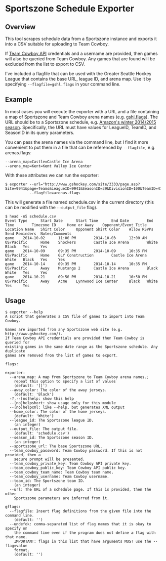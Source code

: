 # Sportszone Schedule Exporter

## Overview

This tool scrapes schedule data from a Sportszone instance and exports it into a CSV suitable for uploading to Team Cowboy.

If [Team Cowboy API](http://www.teamcowboy.com/api) credentials and a username are provided, then games will also be queried from Team Cowboy. Any games that are found will be excluded from the list to export to CSV.

I've included a flagfile that can be used with the Greater Seattle Hockey League that contains the base URL, league ID, and arena map. Use it by specifying `--flagfile=gshl.flags` in your command line.

## Example

In most cases you will execute the exporter with a URL and a file containing a map of Sportszone and Team Cowboy arena names (e.g. [gshl.flags](gshl.flags)). The URL should be to a Sportszone schedule, e.g. [Amazon's winter 2014/2015 season](http://www.gshockey.com/site/3333/page.asp?Site=9941&page=Teams&LeagueID=9941&SeasonID=39&DivisionID=100&TeamID=470&Section=Schedule). Specifically, the URL must have values for LeagueID, TeamID, and SeasonID in its query parameters.

You can pass the arena names via the command line, but I find it more convenient to put them in a file that can be referenced by `--flagfile`, e.g. arenas.flags:

```
--arena_map=Castle=Castle Ice Arena
--arena_map=Kent=Kent Valley Ice Center
```

With these attributes we can run the exporter:

```
$ exporter --url="http://www.gshockey.com/site/3333/page.asp?Site=9941&page=Teams&LeagueID=9941&SeasonID=39&DivisionID=100&TeamID=470&Section=Schedule"
           --flagfile=arenas.flags
```

This will generate a file named schedule.csv in the current directory (this can be modified with the `--output_file` flag).

```
$ head -n5 schedule.csv
Event Type      Start Date      Start Time      End Date        End Time        Timezone ID     Home or Away    Opponent/Event Title    Location Name   Shirt Color     Opponent Shirt Color    Allow RSVPs     Send Reminders  Notes/Comments
game    2014-10-02      11:00 PM        2014-10-03      12:00 AM        US/Pacific      Home    Shockers        Castle Ice Arena        White   Black   Yes     Yes
game    2014-10-09      09:35 PM        2014-10-09      10:35 PM        US/Pacific      Home    GLY Construction        Castle Ice Arena        White   Black   Yes     Yes
game    2014-10-14      09:35 PM        2014-10-14      10:35 PM        US/Pacific      Away    Mustangs 2      Castle Ice Arena        Black   White   Yes     Yes
game    2014-10-21      09:50 PM        2014-10-21      10:50 PM        US/Pacific      Away    Acme    Lynnwood Ice Center     Black   White   Yes     Yes
```

## Usage

```
$ exporter --help
A script that generates a CSV file of games to import into Team Cowboy.

Games are imported from any Sportszone web site (e.g. http://www.gshockey.com/).
If Team Cowboy API credentials are provided then Team Cowboy is queried for
existing games in the same date range as the Sportszone schedule. Any duplicate
games are removed from the list of games to export.

flags:

exporter:
  --arena_map: A map from Sportszone to Team Cowboy arena names.;
    repeat this option to specify a list of values
    (default: '[]')
  --away_color: The color of the away jerseys.
    (default: 'Black')
  -?,--[no]help: show this help
  --[no]helpshort: show usage only for this module
  --[no]helpxml: like --help, but generates XML output
  --home_color: The color of the home jerseys.
    (default: 'White')
  --league_id: The Sportszone league ID.
    (an integer)
  --output_file: The output file.
    (default: 'schedule.csv')
  --season_id: The Sportszone season ID.
    (an integer)
  --sportszone_url: The base Sportszone URL.
  --team_cowboy_password: Team Cowboy password. If this is not provided, then a
    secure prompt will be presented.
  --team_cowboy_private_key: Team Cowboy API private key.
  --team_cowboy_public_key: Team Cowboy API public key.
  --team_cowboy_team_name: Team Cowboy team name.
  --team_cowboy_username: Team Cowboy username.
  --team_id: The Sportszone team ID.
    (an integer)
  --url: The URL of a schedule page. If this is provided, then the other
    Sportszone parameters are inferred from it.

gflags:
  --flagfile: Insert flag definitions from the given file into the command line.
    (default: '')
  --undefok: comma-separated list of flag names that it is okay to specify on
    the command line even if the program does not define a flag with that name.
    IMPORTANT: flags in this list that have arguments MUST use the --flag=value
    format.
    (default: '')
```

